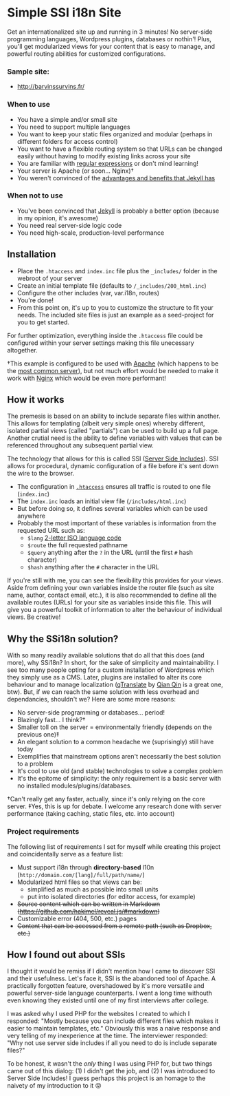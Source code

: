 # Simple SSI i18n Site
Get an internationalized site up and running in 3 minutes! No server-side programming languages, Wordpress plugins, databases or nothin'! Plus, you'll get modularized views for your content that is easy to manage, and powerful routing abilities for customized configurations.

### Sample site:
- http://barvinssurvins.fr/

### When to use
- You have a simple and/or small site
- You need to support multiple languages
- You want to keep your static files organized and modular (perhaps in different folders for access control)
- You want to have a flexible routing system so that URLs can be changed easily without having to modify existing links across your site
- You are familiar with [regular expressions](http://www.regular-expressions.info/) or don't mind learning!
- Your server is Apache (or soon... Nginx)†
- You weren't convinced of the [advantages and benefits that Jekyll has](ttp://jekyllbootstrap.com/lessons/jekyll-introduction.html#why_should_i_care)

### When not to use
- You've been convinced that [Jekyll](http://jekyllrb.com/) is probably a better option (because in my opinion, it's awesome)
- You need real server-side logic code
- You need high-scale, production-level performance

## Installation
- Place the `.htaccess` and `index.inc` file plus the `_includes/` folder in the webroot of your server
- Create an initial template file (defaults to `/_includes/200_html.inc`)
- Configure the other includes (var, var.i18n, routes)
- You're done!
- From this point on, it's up to you to customize the structure to fit your needs. The included site files is just an example as a seed-project for you to get started.

For further optimization, everything inside the `.htaccess` file could be configured within your server settings making this file unecessary altogether.

†This example is configured to be used with [Apache](http://httpd.apache.org/docs/current/howto/ssi.html) (which happens to be the [most common server](http://news.netcraft.com/archives/2013/04/02/april-2013-web-server-survey.html)), but not much effort would be needed to make it work with [Nginx](http://nginx.org/en/docs/http/ngx_http_ssi_module.html) which would be even more performant!


## How it works
The premesis is based on an ability to include separate files within another. This allows for templating (albeit very simple ones) whereby different, isolated partial views (called "partials") can be used to build up a full page. Another crutial need is the ability to define variables with values that can be referenced throughout any subsequent partial view.

The technology that allows for this is called SSI ([Server Side Includes](http://en.wikipedia.org/wiki/Server_Side_Includes)). SSI allows for procedural, dynamic configuration of a file before it's sent down the wire to the browser.

- The configuration in [`.htaccess`](http://en.wikipedia.org/wiki/Htaccess) ensures all traffic is routed to one file (`index.inc`)
- The `index.inc` loads an initial view file (`/includes/html.inc`)
- But before doing so, it defines several variables which can be used anywhere
- Probably the most important of these variables is information from the requested URL such as:
  - `$lang` [2-letter ISO language code](http://en.wikipedia.org/wiki/List_of_ISO_639-1_codes)
  - `$route` the full requested pathname
  - `$query` anything after the `?` in the URL (until the first `#` hash character)
  - `$hash` anything after the `#` character in the URL

If you're still with me, you can see the flexibility this provides for your views. Aside from defining your own variables inside the router file (such as site name, author, contact email, etc.), it is also recommended to define all the available routes (URLs) for your site as variables inside this file. This will give you a powerful toolkit of information to alter the behaviour of individual views. Be creative!


## Why the SSi18n solution?
With so many readily available solutions that do all that this does (and more), why SSi18n? In short, for the sake of simplicity and maintainability. I see too many people opting for a custom installation of Wordpress which they simply use as a CMS. Later, plugins are installed to alter its core behaviour and to manage localization ([qTranslate](http://wordpress.org/extend/plugins/qtranslate/) by [Qian Qin](http://www.qianqin.de/qtranslate/) is a great one, btw). But, if we can reach the same solution with less overhead and dependancies, shouldn't we? Here are some more reasons:

- No server-side programming or databases... period!
- Blazingly fast... I think?†
- Smaller toll on the server = environmentally friendly (depends on the previous one)‡
- An elegant solution to a common headache we (suprisingly) still have today
- Exemplifies that mainstream options aren't necessarily the best solution to a problem
- It's cool to use old (and stable) technologies to solve a complex problem
- It's the epitome of simplicity: the only requirement is a basic server with no installed modules/plugins/databases.

†Can't really get any faster, actually, since it's only relying on the core server.
‡Yes, this is up for debate. I welcome any research done with server performance (taking caching, static files, etc. into account)

### Project requirements
The following list of requirements I set for myself while creating this project and coincidentally serve as a feature list:

- Must support i18n through **directory-based** l10n (`http://domain.com/[lang]/full/path/name/`)
- Modularized html files so that views can be:
  - simplified as much as possible into small units
  - put into isolated directories (for editor access, for example)
- <del>Source content which can be written in Markdown (https://github.com/hakimel/reveal.js/#markdown)</del>
- Customizable error (404, 500, etc.) pages
- <del>Content that can be accessed from a remote path (such as Dropbox, etc.)</del>

<!--
https://github.com/chjj/marked
```html
<section data-markdown="example.md" data-separator="^\n\n\n" data-vertical="^\n\n"></section>
```

```html
<section data-markdown>
    <script type="text/template">
        <!--#include virtual="/includes/200_html.inc"
    </script>
</section>
```
-->

## How I found out about SSIs
I thought it would be remiss if I didn't mention how I came to discover SSI and their usefulness. Let's face it, SSI is the abandoned tool of Apache. A practically forgotten feature, overshadowed by it's more versatile and powerful server-side language counterparts. I went a long time withouth even knowing they existed until one of my first interviews after college.

I was asked why I used PHP for the websites I created to which I responded: "Mostly because you can include different files which makes it easier to maintain templates, etc." Obviously this was a naive response and very telling of my inexperience at the time. The interviewer responded: "Why not use server side includes if all you need to do is include separate files?"

To be honest, it wasn't the _only_ thing I was using PHP for, but two things came out of this dialog: (1) I didn't get the job, and (2) I was introduced to Server Side Includes! I guess perhaps this project is an homage to the naivety of my introduction to it :stuck_out_tongue_closed_eyes: